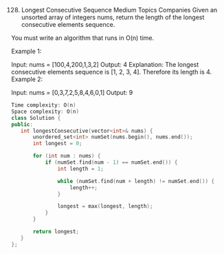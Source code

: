 128. Longest Consecutive Sequence
Medium
Topics
Companies
Given an unsorted array of integers nums, return the length of the longest consecutive elements sequence.

You must write an algorithm that runs in O(n) time.

 

Example 1:

Input: nums = [100,4,200,1,3,2]
Output: 4
Explanation: The longest consecutive elements sequence is [1, 2, 3, 4]. Therefore its length is 4.
Example 2:

Input: nums = [0,3,7,2,5,8,4,6,0,1]
Output: 9

 ```cpp
Time complexity: O(n)
Space complexity: O(n)
class Solution {
public:
    int longestConsecutive(vector<int>& nums) {
        unordered_set<int> numSet(nums.begin(), nums.end());
        int longest = 0;

        for (int num : nums) {
            if (numSet.find(num - 1) == numSet.end()) {
                int length = 1;

                while (numSet.find(num + length) != numSet.end()) {
                    length++;
                }

                longest = max(longest, length);
            }
        }

        return longest;
    }
};
```
